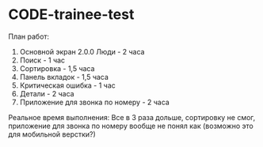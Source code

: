 # CODE-trainee-test
  План работ:
1. Основной экран 2.0.0 Люди - 2 часа
2. Поиск - 1 час
3. Сортировка - 1,5 часа
4. Панель вкладок - 1,5 часа
5. Критическая ошибка - 1 час
6. Детали - 2 часа
7. Приложение для звонка по номеру - 2 часа

Реальное время выполнения:
Все в 3 раза дольше, сортировку не смог, приложение для звонка по номеру вообще не понял как (возможно это для мобильной верстки?)

